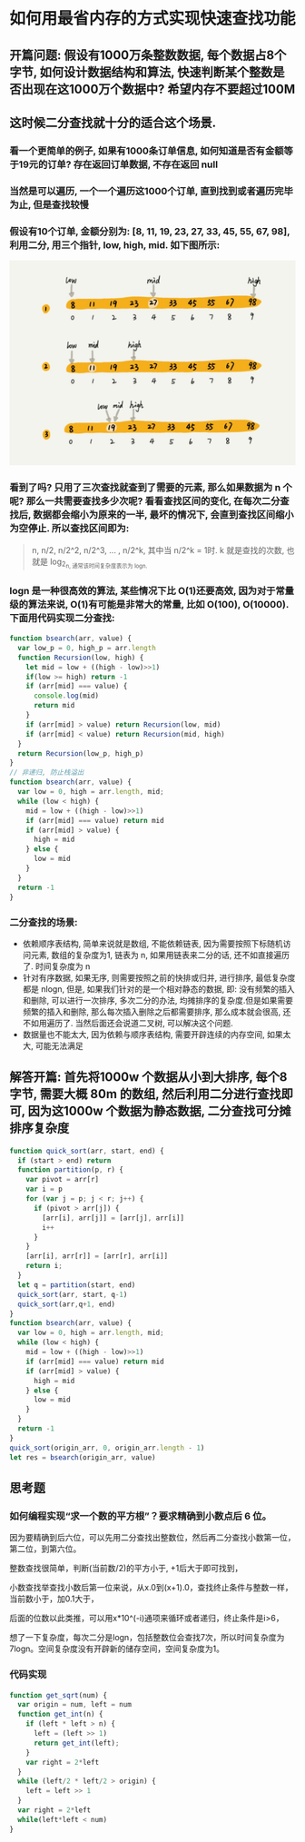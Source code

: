 # 如何用最省内存的方式实现快速查找功能

## 开篇问题: 假设有1000万条整数数据, 每个数据占8个字节, 如何设计数据结构和算法, 快速判断某个整数是否出现在这1000万个数据中? 希望内存不要超过100M

## 这时候二分查找就十分的适合这个场景.

### 看一个更简单的例子, 如果有1000条订单信息, 如何知道是否有金额等于19元的订单? 存在返回订单数据, 不存在返回 null

### 当然是可以遍历, 一个一个遍历这1000个订单, 直到找到或者遍历完毕为止, 但是查找较慢

### 假设有10个订单, 金额分别为: [8, 11, 19, 23, 27, 33, 45, 55, 67, 98], 利用二分, 用三个指针, low, high, mid. 如下图所示:

![](./img/bsearch.jpg)

### 看到了吗? 只用了三次查找就查到了需要的元素, 那么如果数据为 n 个呢? 那么一共需要查找多少次呢? 看看查找区间的变化, 在每次二分查找后, 数据都会缩小为原来的一半, 最坏的情况下, 会直到查找区间缩小为空停止. 所以查找区间即为:
> n, n/2, n/2^2, n/2^3, ... , n/2^k, 其中当 n/2^k = 1时. k 就是查找的次数, 也就是 log<sub>2<sub>n,  通常该时间复杂度表示为 logn.

### logn 是一种很高效的算法, 某些情况下比 O(1)还要高效, 因为对于常量级的算法来说, O(1)有可能是非常大的常量, 比如 O(100), O(10000). 下面用代码实现二分查找:

```js
function bsearch(arr, value) {
  var low_p = 0, high_p = arr.length
  function Recursion(low, high) {
    let mid = low + ((high - low)>>1)
    if(low >= high) return -1
    if (arr[mid] === value) {
      console.log(mid)
      return mid
    }
    if (arr[mid] > value) return Recursion(low, mid)
    if (arr[mid] < value) return Recursion(mid, high)
  }
  return Recursion(low_p, high_p)
}
// 非递归, 防止栈溢出
function bsearch(arr, value) {
  var low = 0, high = arr.length, mid;
  while (low < high) {
    mid = low + ((high - low)>>1)
    if (arr[mid] === value) return mid
    if (arr[mid] > value) {
      high = mid
    } else {
      low = mid
    }
  }
  return -1
}
```

### 二分查找的场景:

- 依赖顺序表结构, 简单来说就是数组, 不能依赖链表, 因为需要按照下标随机访问元素, 数组的复杂度为1, 链表为 n, 如果用链表来二分的话, 还不如直接遍历了. 时间复杂度为 n
- 针对有序数据, 如果无序, 则需要按照之前的快排或归并, 进行排序, 最低复杂度都是 nlogn, 但是, 如果我们针对的是一个相对静态的数据, 即: 没有频繁的插入和删除, 可以进行一次排序, 多次二分的办法, 均摊排序的复杂度.但是如果需要频繁的插入和删除, 那么每次插入删除之后都需要排序, 那么成本就会很高, 还不如用遍历了. 当然后面还会说道二叉树, 可以解决这个问题.
- 数据量也不能太大, 因为依赖与顺序表结构, 需要开辟连续的内存空间, 如果太大, 可能无法满足

## 解答开篇: 首先将1000w 个数据从小到大排序, 每个8字节, 需要大概 80m 的数组, 然后利用二分进行查找即可, 因为这1000w 个数据为静态数据, 二分查找可分摊排序复杂度

```js
function quick_sort(arr, start, end) {
  if (start > end) return
  function partition(p, r) {
    var pivot = arr[r]
    var i = p
    for (var j = p; j < r; j++) {
      if (pivot > arr[j]) {
        [arr[i], arr[j]] = [arr[j], arr[i]]
        i++ 
      }
    }
    [arr[i], arr[r]] = [arr[r], arr[i]]
    return i;
  }
  let q = partition(start, end)
  quick_sort(arr, start, q-1)
  quick_sort(arr,q+1, end)
}
function bsearch(arr, value) {
  var low = 0, high = arr.length, mid;
  while (low < high) {
    mid = low + ((high - low)>>1)
    if (arr[mid] === value) return mid
    if (arr[mid] > value) {
      high = mid
    } else {
      low = mid
    }
  }
  return -1
}
quick_sort(origin_arr, 0, origin_arr.length - 1)
let res = bsearch(origin_arr, value)
```

## 思考题

### 如何编程实现“求一个数的平方根”？要求精确到小数点后 6 位。

因为要精确到后六位，可以先用二分查找出整数位，然后再二分查找小数第一位，第二位，到第六位。

整数查找很简单，判断(当前数/2)的平方小于, +1后大于即可找到，

小数查找举查找小数后第一位来说，从x.0到(x+1).0，查找终止条件与整数一样，当前数小于，加0.1大于，

后面的位数以此类推，可以用x*10^(-i)通项来循环或者递归，终止条件是i>6，

想了一下复杂度，每次二分是logn，包括整数位会查找7次，所以时间复杂度为7logn。空间复杂度没有开辟新的储存空间，空间复杂度为1。

### 代码实现
```js
function get_sqrt(num) {
  var origin = num, left = num
  function get_int(n) {
    if (left * left > n) {
      left = (left >> 1)
      return get_int(left);
    }
    var right = 2*left
  }
  while (left/2 * left/2 > origin) {
    left = left >> 1
  }
  var right = 2*left
  while(left*left < num)
}
```